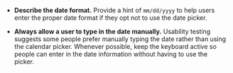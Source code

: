 - **Describe the date format.** Provide a hint of `mm/dd/yyyy` to help users enter the proper date format if they opt not to use the date picker.

- **Always allow a user to type in the date manually.** Usability testing suggests some people prefer manually typing the date rather than using the calendar picker. Whenever possible, keep the keyboard active so people can enter in the date information without having to use the picker.